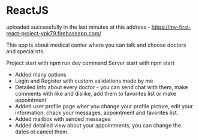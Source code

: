 # ReactJS
 
uploaded successfully in the last minutes at this address - https://my-first-react-project-vpk79.firebaseapp.com/

This app is about medical center where you can talk and choose doctors and specialists.

Project start with npm run dev command 
Server start with npm start

- Added many options
- Login and Register with custom validations made by me
- Detailed info about every doctor - you can send chat with them, make comments with like and dislike, add them to favorites list or make appointment
- Added user profile page wher you change your profile picture, edit your information, chack your messages, appointment and favorites list.
- Added mailbox with sended messages
- Added detailed view about your appointments, you can change the dates ot cancel them.
